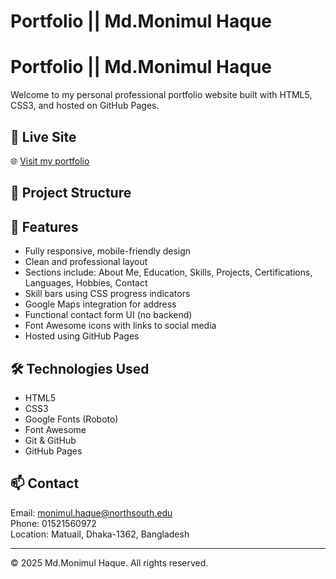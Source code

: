 ﻿# Portfolio || Md.Monimul Haque
# Portfolio || Md.Monimul Haque

Welcome to my personal professional portfolio website built with HTML5, CSS3, and hosted on GitHub Pages.

## 🚀 Live Site

🌐 [Visit my portfolio](https://monimulhaque.github.io/portfolio_html/)  


## 📁 Project Structure

## 📌 Features

- Fully responsive, mobile-friendly design
- Clean and professional layout
- Sections include: About Me, Education, Skills, Projects, Certifications, Languages, Hobbies, Contact
- Skill bars using CSS progress indicators
- Google Maps integration for address
- Functional contact form UI (no backend)
- Font Awesome icons with links to social media
- Hosted using GitHub Pages

## 🛠️ Technologies Used

- HTML5
- CSS3
- Google Fonts (Roboto)
- Font Awesome
- Git & GitHub
- GitHub Pages

## 📫 Contact

Email: monimul.haque@northsouth.edu  
Phone: 01521560972  
Location: Matuail, Dhaka-1362, Bangladesh

---

© 2025 Md.Monimul Haque. All rights reserved.

